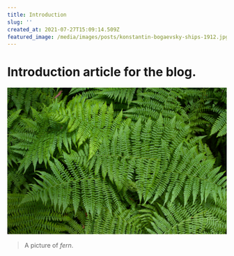 ```yaml
---
title: Introduction
slug: ''
created_at: 2021-07-27T15:09:14.509Z
featured_image: /media/images/posts/konstantin-bogaevsky-ships-1912.jpg
---
```

# Introduction article for the blog.

![](/media/images/posts/sa-fern-fougere-wiki.jpg)

> A picture of *fern*.
